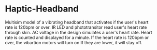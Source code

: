 # Haptic-Headband
Multisim model of a vibrating headband that activates if the user's heart rate is 120bpm or over.
IR LED and phototransitor read user's heart rate through skin. AC voltage in the design simulates a user's heart rate.
Heart rate is counted and displayed for a minute.
If the heart rate is 120bpm or over, the vibartion motors will turn on
If they are lower, it will stay off.
